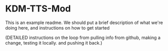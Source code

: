 # KDM-TTS-Mod

This is an example readme. We should put a brief description of what we're doing here, and instructions on how to get started

(DETAILED instructions on the loop from pulling info from github, making a change, testing it locally. and pushing it back.)
